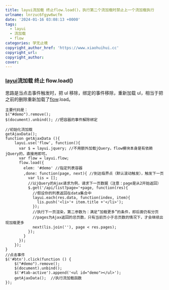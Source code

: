 ```yaml
---
title: layui流加载 终止flow.load()，执行第二个流加载时禁止上一个流加载执行
urlname: lnrzuc6fgyw6wcfm
date: '2024-01-16 03:08:13 +0000'
tags:
  - layui
  - 流加载
  - flow
categories: 学无止境
copyright_author_href: 'https://www.xiaohuihui.cc'
copyright_url:
copyright_author:
cover:
---
```


### [layui](https://so.csdn.net/so/search?q=layui&spm=1001.2101.3001.7020)流加载 终止 flow.load()

思路是当点击事件触发时，把 ul 移除，绑定的事件移除，重新加载 ul，相当于把之前的删除重新加载了[flow](https://so.csdn.net/so/search?q=flow&spm=1001.2101.3001.7020).load。

```nginx
主要代码是：
$("#demo").remove();
$(document).unbind(); //把容器的事件解除绑定
```

```nginx
//初始化流加载
getAjaxData();
function getAjaxData (){
	layui.use('flow', function(){
	  var $ = layui.jquery; //不用额外加载jQuery，flow模块本身是有依赖jQuery的，直接用即可。
	  var flow = layui.flow;
	  flow.load({
	    elem: '#demo' //指定列表容器
	    ,done: function(page, next){ //到达临界点（默认滚动触发），触发下一页
	      var lis = [];
	      //以jQuery的Ajax请求为例，请求下一页数据（注意：page是从2开始返回）
	      $.get('/api/list?page='+page, function(res){
	        //假设你的列表返回在data集合中
	        layui.each(res.data, function(index, item){
	          lis.push('<li>'+ item.title +'</li>');
	        });
	        //执行下一页渲染，第二参数为：满足“加载更多”的条件，即后面仍有分页
	        //pages为Ajax返回的总页数，只有当前页小于总页数的情况下，才会继续出现加载更多
	        next(lis.join(''), page < res.pages);
	      });
	    }
	  });
	});
}
//点击事件
$('#btn').click(function () {
    $("#demo").remove();
    $(document).unbind();
    $('#tab-active').append('<ul id="demo"></ul>');
    getAjaxData();	//执行流加载函数
});

```
